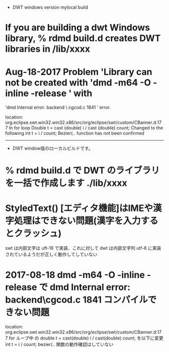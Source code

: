 * DWT windows version mylocal build

# If you are building a dwt Windows library, % rdmd build.d creates DWT libraries in /lib/xxxx

# Aug-18-2017 Problem 'Library can not be created with 'dmd -m64 -O -inline -release ' with
  'dmd Internal error: backend \ cgcod.c 1841 ' error.
  
  location: org.eclipse.swt.win32.win32.x86/src/org/eclipse/swt/custom/CBanner.d:177
  In for loop
    Double t = cast (double) i / cast (double) count;
           Changed to the following
    int t = i / count;
           Bezier(.. function has not been confirmed



----------------

* DWT window版のローカルビルドです。

# % rdmd build.d で DWT のライブラリを一括で作成します ./lib/xxxx

# StyledText() [エディタ機能]はIMEや漢字処理はできない問題(漢字を入力するとクラッシュ)
swt は内部文字は uft-16 で実装、これに対して dwt は内部文字列 utf-8 に実装されているようだが正しく動作してしていない


# 2017-08-18 dmd -m64 -O -inline -release で dmd Internal error: backend\cgcod.c 1841 コンパイルできない問題
location: org.eclipse.swt.win32.win32.x86/src/org/eclipse/swt/custom/CBanner.d:177
 for ループ中 の
 		double t = cast(double) i / cast(double) count;
 			を以下に変更
 		int t = i / count;
 			bezier(.. 関数の動作確認はしていない


